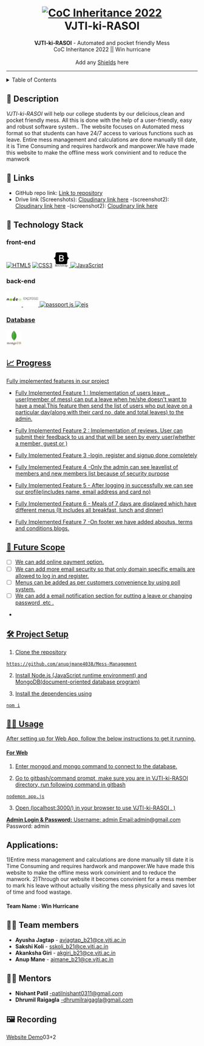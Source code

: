    


<h1 align="center">
  <a href="https://github.com/CommunityOfCoders/Inheritance-2022">
    <img src="https://res.cloudinary.com/dn6vz8exv/image/upload/v1665664791/inh_zzefoy.jpg" alt="CoC Inheritance 2022" width="500" height="166">
  </a>
  <br>
VJTI-ki-RASOI
</h1>

<div align="center">
   <strong>VJTI-ki-RASOI</strong> - Automated and pocket friendly Mess<br>
  CoC Inheritance 2022 || Win hurricane <br> <br>
  Add any <a href="https://shields.io/">Shields</a> here
</div>
<hr>

<details>
<summary>Table of Contents</summary>

- [Description](#description)
- [Links](#links)
- [Tech Stack](#tech-stack)
- [Progress](#progress)
- [Future Scope](#future-scope)
- [Applications](#applications)
- [Project Setup](#project-setup)
- [Usage](#usage)
- [Team Members](#team-members)
- [Mentors](#mentors)
- [Screenshots](#screenshots)

</details>

## 📝 Description
*VJTI-ki-RASOI* will help our college students by our delicious,clean and pocket friendly mess. All this is done with the help of a user-friendly, easy and robust software system..
The website focuses on Automated mess format so that students can have 24/7 access to various functions such as leave.
Entire mess management and calculations are done manually till date, it is Time Consuming 
and requires hardwork and manpower.We have made this website to make the offline mess work convinient and to reduce the manwork



## 🔗 Links

- GitHub repo link: [Link to repository](https://github.com/anupjmane4038/Mess-Management.git)
- Drive link (Screenshots): [Cloudinary link here](https://res.cloudinary.com/dy0chmf6u/image/upload/v1675361687/cocscreenshot1_rxkkyi.png)
-(screenshot2): [Cloudinary link here](https://res.cloudinary.com/dg2ynubvs/image/upload/v1675361668/cocscreenshot10_qxflqw.png)
-(screenshot2): [Cloudinary link here](https://res.cloudinary.com/dg2ynubvs/image/upload/v1675361667/cocscreenshot2_pd8abz.png)


## 🤖 Technology Stack
<h3>front-end</h3>
<a href="https://www.w3.org/TR/html5/" title="HTML5"><img src="https://github.com/get-icon/geticon/raw/master/icons/html-5.svg" alt="HTML5" width="40px" height="40px"></a>
<a href="https://www.w3.org/TR/CSS/" title="CSS3"><img src="https://github.com/get-icon/geticon/raw/master/icons/css-3.svg" alt="CSS3" width="40px" height="40px"></a>
<a href="https://getbootstrap.com" target="_blank"> <img src="https://raw.githubusercontent.com/devicons/devicon/master/icons/bootstrap/bootstrap-plain-wordmark.svg" alt="bootstrap" width="40" height="40"/> </a>
<a href="https://developer.mozilla.org/en-US/docs/Web/JavaScript" title="JavaScript"><img src="https://github.com/get-icon/geticon/raw/master/icons/javascript.svg" alt="JavaScript" width="31px" height="31px"></a>

<h3>back-end</h3>
<a href="https://nodejs.org" target="_blank"> <img src="https://raw.githubusercontent.com/devicons/devicon/master/icons/nodejs/nodejs-original-wordmark.svg" alt="nodejs" width="40" height="40"/>
</a> <a href="https://expressjs.com" target="_blank"> <img src="https://raw.githubusercontent.com/devicons/devicon/master/icons/express/express-original-wordmark.svg" alt="express" width="40" height="40"/>
<a href="http://www.passportjs.org/" target="_blank"> <img src="https://s3-eu-west-1.amazonaws.com/ih-materials/uploads/upload_676b436fcf47e71b1f85cbd8d318a080.png" alt="passport js" width="40" height="40"/>
<a href="https://ejs.co/" target="_blank"> <img src="https://www.kindpng.com/picc/m/463-4639889_logo-ejs-hd-png-download.png" alt="ejs" width="40" height="40"/>


<h3>Database</h3>

<a href="https://www.mongodb.com/" target="_blank"> <img src="https://raw.githubusercontent.com/devicons/devicon/master/icons/mongodb/mongodb-original-wordmark.svg" alt="mongodb" width="40" height="40"/>


## 📈 Progress 

Fully implemented features in our project 

- Fully Implemented Feature 1 : Implementation of users leave .. user(member of mess) can put a leave when he/she doesn't want to have a meal.This feature then send the list of users who put leave on a particular day(along with their card no, date and total leaves) to the admin.  
- Fully Implemented Feature 2 : Implementation of reviews. User can submit their feedback to us and that will be seen by every user(whether a member, guest or )
-  Fully Implemented Feature 3 -login, register and signup done completely
-  Fully Implemented Feature 4 -Only the admin can see leavelist of members and new members list because of security purpose

-  Fully Implemented Feature 5 -
After logging in successfully we can see our profile(includes name, email address and card no) 
-  Fully Implemented Feature 6 - Meals of 7 days are displayed which have different menus (It includes all breakfast, lunch and dinner)
-  Fully Implemented Feature 7 -On footer we have added aboutus, terms and conditions,blogs.

## 🔮 Future Scope

- [ ] We can add online payment option.
- [ ] We can add more email security so that only domain specific emails are allowed to log in and register.
- [ ] Menus can be added as per customers convenience by using poll system.
- [ ] We can add a email notification section for putting a leave or changing password ,etc .
-



## 🛠️ Project Setup

1. Clone the repository

```
https://github.com/anupjmane4038/Mess-Management
```

2. Install Node.js (JavaScript runtime environment) and MongoDB(document-oriented database program)

3. Install the dependencies using

```
npm i
```

## 🏃‍♀️ Usage

After setting up for Web App, follow the below instructions to get it running.

#### For Web

1. Enter mongod and mongo command to connect to the database.

2. Go to gitbash/command prompt, make sure you are in VJTI-ki-RASOI directory, run following command in gitbash

```
nodemon app.js
```

3. Open (localhost:3000/) in your browser to use VJTI-ki-RASOI .
)

**Admin Login & Password:**
Username: admin
Email:admin@gmail.com
Password: admin

## Applications: 
1)Entire mess management and calculations are done manually till date  it is Time Consuming 
and requires hardwork and manpower.We have made this website to make the offline mess work convinient and to reduce the manwork.
2)Through our website it becomes convinient for a mess member to mark his leave without actually visiting the mess physically and saves lot of time and food wastage.
#### Team Name : **Win Hurricane**

## 👩‍💻 Team members

- **Ayusha Jagtap** - avjagtap_b21@ce.vjti.ac.in
- **Sakshi Koli** - sskoli_b21@ce.vjti.ac.in
- **Akanksha Giri** - akgiri_b21@ce.vjti.ac.in
- **Anup Mane** - ajmane_b21@ce.vjti.ac.in

## 👨‍🏫 Mentors

- **Nishant Patil** -patilnishant0311@gmail.com
- **Dhrumil Raigagla** -dhrumilraigagla@gmail.com

## 🖼 Recording


 [Website Demo](https://drive.google.com/file/d/1a66_uuRWu69ennPyVst8GDhyUhYwLBuY/view?usp=sharing)03+2
